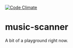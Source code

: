 [![Code Climate](https://codeclimate.com/github/Averethel/music-scanner/badges/gpa.svg)](https://codeclimate.com/github/Averethel/music-scanner)

music-scanner
=============

A bit of a playground right now.
